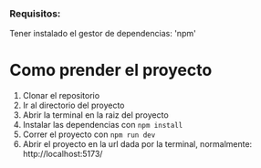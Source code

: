 ### Requisitos:
Tener instalado el gestor de dependencias: 'npm'

# Como prender el proyecto
1. Clonar el repositorio
2. Ir al directorio del proyecto
3. Abrir la terminal en la raiz del proyecto
4. Instalar las dependencias con `npm install`
5. Correr el proyecto con `npm run dev`
6. Abrir el proyecto en la url dada por la terminal, normalmente: http://localhost:5173/

